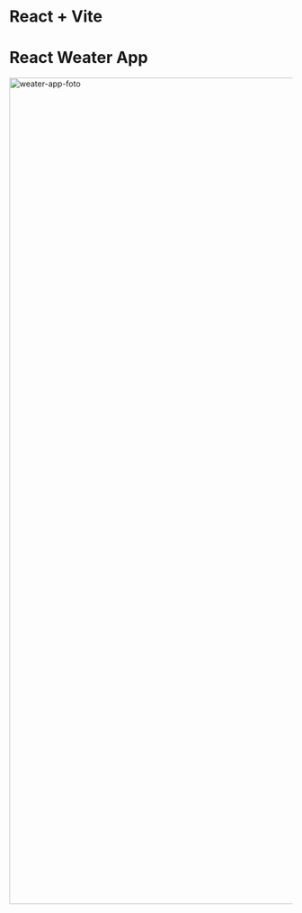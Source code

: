 # React + Vite
# React Weater App
<img width="1470" alt="weater-app-foto" src="https://github.com/user-attachments/assets/d55aa528-ae71-4f41-a132-164aa63a152b">
